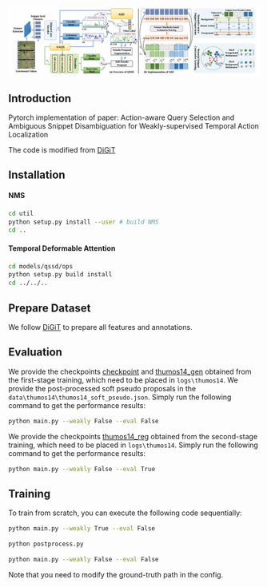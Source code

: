 ![QSSD](./assets/model.png)

## Introduction
Pytorch implementation of paper:
Action-aware Query Selection and Ambiguous Snippet Disambiguation for Weakly-supervised Temporal Action Localization

The code is modified from [DiGiT](https://github.com/Dotori-HJ/DiGIT)

## Installation
#### NMS
```bash
cd util
python setup.py install --user # build NMS
cd ..
```

#### Temporal Deformable Attention
```bash
cd models/qssd/ops
python setup.py build install
cd ../../..
```

## Prepare Dataset
We follow [DiGiT](https://github.com/Dotori-HJ/DiGIT) to prepare all features and annotations.


## Evaluation
We provide the checkpoints [checkpoint](https://drive.google.com/file/d/1-Kmcl56_OHcn6eMZjwuXVQszT8Rz4WGs/view?usp=drive_link) and [thumos14_gen](https://drive.google.com/file/d/19-OaAwZ6VgoUElaE5qm8DqJvllvRP8LX/view?usp=drive_link) obtained from the first-stage training, which need to be placed in ```logs\thumos14```.
We provide the post-processed soft pseudo proposals in the ```data\thumos14\thumos14_soft_pseudo.json```. Simply run the following command to get the performance results:
```bash
python main.py --weakly False --eval False
```

We provide the checkpoints [thumos14_reg](https://drive.google.com/file/d/1oirYSgsQWnvdTWF4ub4pkTb6RGQsj30K/view?usp=drive_link) obtained from the second-stage training, which need to be placed in ```logs\thumos14```. Simply run the following command to get the performance results:
```bash
python main.py --weakly False --eval True
```

## Training
To train from scratch, you can execute the following code sequentially:
```bash
python main.py --weakly True --eval False
```
```bash
python postprocess.py
```
```bash
python main.py --weakly False --eval False
```
Note that you need to modify the ground-truth path in the config.
